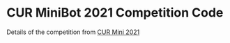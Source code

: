 # CUR MiniBot 2021 Competition Code
Details of the competition from [CUR Mini 2021](http://curobotics.soc.srcf.net/cur-minibots-2021/)
